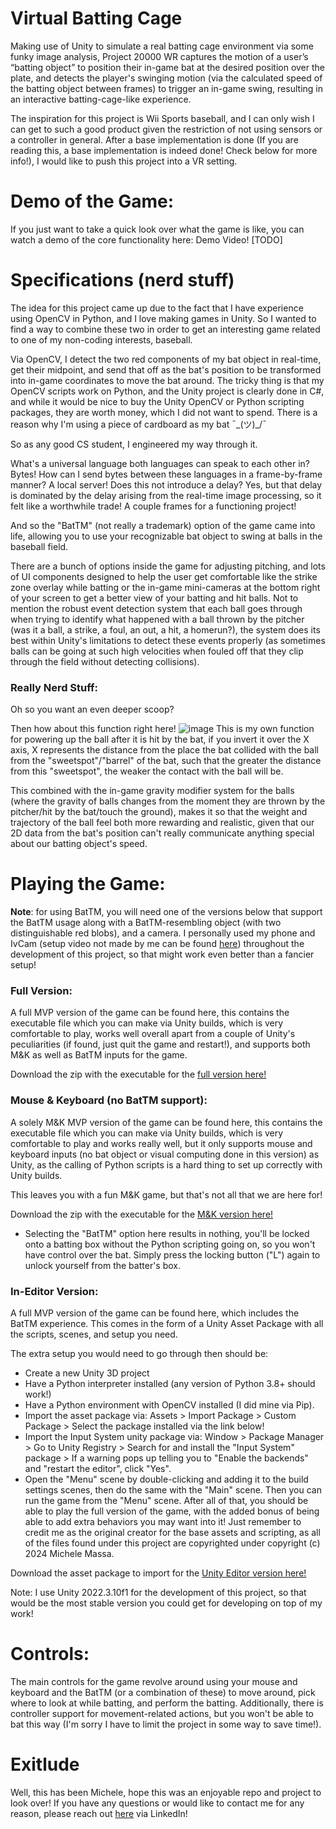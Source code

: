 # Virtual Batting Cage

Making use of Unity to simulate a real batting cage environment via some funky image analysis, Project 20000 WR captures the motion of a user’s “batting object” to position their in-game bat at the desired position over the plate, and detects the player's swinging motion (via the calculated speed of the batting object between frames) to trigger an in-game swing, resulting in an interactive batting-cage-like experience.

The inspiration for this project is Wii Sports baseball, and I can only wish I can get to such a good product given the restriction of not using sensors or a controller in general. After a base implementation is done (If you are reading this, a base implementation is indeed done! Check below for more info!), I would like to push this project into a VR setting.

# Demo of the Game:

If you just want to take a quick look over what the game is like, you can watch a demo of the core functionality here:
Demo Video! [TODO]

# Specifications (nerd stuff)

The idea for this project came up due to the fact that I have experience using OpenCV in Python, and I love making games in Unity.
So I wanted to find a way to combine these two in order to get an interesting game related to one of my non-coding interests, baseball.

Via OpenCV, I detect the two red components of my bat object in real-time, get their midpoint, and send that off as the bat's position to be transformed into in-game coordinates to move the bat around.
The tricky thing is that my OpenCV scripts work on Python, and the Unity project is clearly done in C#, and while it would be nice to buy the Unity OpenCV or Python scripting packages, they are worth money, which I did not want to spend. There is a reason why I'm using a piece of cardboard as my bat ¯\_(ツ)_/¯

So as any good CS student, I engineered my way through it.

What's a universal language both languages can speak to each other in? Bytes!
How can I send bytes between these languages in a frame-by-frame manner? A local server!
Does this not introduce a delay? Yes, but that delay is dominated by the delay arising from the real-time image processing, so it felt like a worthwhile trade! A couple frames for a functioning project!

And so the "BatTM" (not really a trademark) option of the game came into life, allowing you to use your recognizable bat object to swing at balls in the baseball field.

There are a bunch of options inside the game for adjusting pitching, and lots of UI components designed to help the user get comfortable like the strike zone overlay while batting or the in-game mini-cameras at the bottom right of your screen to get a better view of your batting and hit balls. Not to mention the robust event detection system that each ball goes through when trying to identify what happened with a ball thrown by the pitcher (was it a ball, a strike, a foul, an out, a hit, a homerun?), the system does its best within Unity's limitations to detect these events properly (as sometimes balls can be going at such high velocities when fouled off that they clip through the field without detecting collisions).

### Really Nerd Stuff:

Oh so you want an even deeper scoop? 

Then how about this function right here! 
![image](https://github.com/user-attachments/assets/af20da49-4487-40a6-9839-f89e3f56d6f3)
This is my own function for powering up the ball after it is hit by the bat, if you invert it over the X axis, X represents the distance from the place the bat collided with the ball from the "sweetspot"/"barrel" of the bat, such that the greater the distance from this "sweetspot", the weaker the contact with the ball will be.

This combined with the in-game gravity modifier system for the balls (where the gravity of balls changes from the moment they are thrown by the pitcher/hit by the bat/touch the ground), makes it so that the weight and trajectory of the ball feel both more rewarding and realistic, given that our 2D data from the bat's position can't really communicate anything special about our batting object's speed.

# Playing the Game:

**Note**: for using BatTM, you will need one of the versions below that support the BatTM usage along with a BatTM-resembling object (with two distinguishable red blobs), and a camera. I personally used my phone and IvCam (setup video not made by me can be found [here](https://youtu.be/3-_pIos5n8s?si=Rn0dvIi_Lp_yCKb7)) throughout the development of this project, so that might work even better than a fancier setup!

### Full Version: 
A full MVP version of the game can be found here, this contains the executable file which you can make via Unity builds, which is very comfortable to play, works well overall apart from a couple of Unity's peculiarities (if found, just quit the game and restart!), and supports both M&K as well as BatTM inputs for the game.

Download the zip with the executable for the [full version here!](https://drive.google.com/file/d/1i1_l2raRQTTNSkAD3JfpcWnaTGZbrDbR/view?usp=sharing)

### Mouse & Keyboard (no BatTM support):
A solely M&K MVP version of the game can be found here, this contains the executable file which you can make via Unity builds, which is very comfortable to play and works really well, but it only supports mouse and keyboard inputs (no bat object or visual computing done in this version) as Unity, as the calling of Python scripts is a hard thing to set up correctly with Unity builds.

This leaves you with a fun M&K game, but that's not all that we are here for!

Download the zip with the executable for the [M&K version here!](https://drive.google.com/file/d/18tkzC7uIQbzmg5BNAsbxrCLv1-sWnnmf/view?usp=sharing)
- Selecting the "BatTM" option here results in nothing, you'll be locked onto a batting box without the Python scripting going on, so you won't have control over the bat. Simply press the locking button ("L") again to unlock yourself from the batter's box.

### In-Editor Version:
A full MVP version of the game can be found here, which includes the BatTM experience.
This comes in the form of a Unity Asset Package with all the scripts, scenes, and setup you need. 

The extra setup you would need to go through then should be:
- Create a new Unity 3D project
- Have a Python interpreter installed (any version of Python 3.8+ should work!)
- Have a Python environment with OpenCV installed (I did mine via Pip).
- Import the asset package via: Assets > Import Package > Custom Package > Select the package installed via the link below!
- Import the Input System unity package via: Window > Package Manager > Go to Unity Registry > Search for and install the "Input System" package > If a warning pops up telling you to "Enable the backends" and "restart the editor", click "Yes".
- Open the "Menu" scene by double-clicking and adding it to the build settings scenes, then do the same with the "Main" scene. Then you can run the game from the "Menu" scene.
After all of that, you should be able to play the full version of the game, with the added bonus of being able to add extra behaviors you may want into it!
Just remember to credit me as the original creator for the base assets and scripting, as all of the files found under this project are copyrighted under copyright (c) 2024 Michele Massa.

Download the asset package to import for the [Unity Editor version here!](https://drive.google.com/file/d/1i1_l2raRQTTNSkAD3JfpcWnaTGZbrDbR/view?usp=sharing)

Note: I use Unity 2022.3.10f1 for the development of this project, so that would be the most stable version you could get for developing on top of my work!

# Controls:

The main controls for the game revolve around using your mouse and keyboard and the BatTM (or a combination of these) to move around, pick where to look at while batting, and perform the batting. Additionally, there is controller support for movement-related actions, but you won't be able to bat this way (I'm sorry I have to limit the project in some way to save time!).


# Exitlude

Well, this has been Michele, hope this was an enjoyable repo and project to look over!
If you have any questions or would like to contact me for any reason, please reach out [here](https://www.linkedin.com/in/michele-massa--woohoo-this-is-my-profile/) via LinkedIn!
